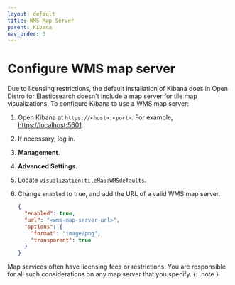 ```yaml
---
layout: default
title: WMS Map Server
parent: Kibana
nav_order: 3
---
```


# Configure WMS map server

Due to licensing restrictions, the default installation of Kibana does in Open Distro for Elasticsearch doesn't include a map server for tile map visualizations. To configure Kibana to use a WMS map server:

1. Open Kibana at `https://<host>:<port>`. For example, [https://localhost:5601](https://localhost:5601).
1. If necessary, log in.
1. **Management**.
1. **Advanced Settings**.
1. Locate `visualization:tileMap:WMSdefaults`.
1. Change `enabled` to true, and add the URL of a valid WMS map server.

   ```json
   {
     "enabled": true,
     "url": "<wms-map-server-url>",
     "options": {
       "format": "image/png",
       "transparent": true
     }
   }
   ```

Map services often have licensing fees or restrictions. You are responsible for all such considerations on any map server that you specify.
{: .note }
